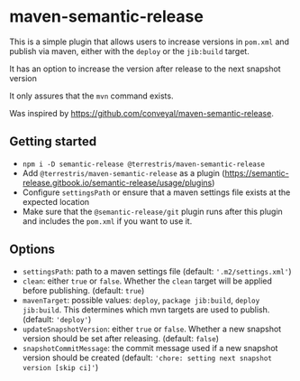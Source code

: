 # maven-semantic-release

This is a simple plugin that allows users to increase versions in `pom.xml` and publish via maven, either with the `deploy` or the `jib:build` target. 

It has an option to increase the version after release to the next snapshot version

It only assures that the `mvn` command exists.

Was inspired by https://github.com/conveyal/maven-semantic-release.

## Getting started

* `npm i -D semantic-release @terrestris/maven-semantic-release`
* Add `@terrestris/maven-semantic-release` as a plugin (https://semantic-release.gitbook.io/semantic-release/usage/plugins)
* Configure `settingsPath` or ensure that a maven settings file exists at the expected location
* Make sure that the `@semantic-release/git` plugin runs after this plugin and includes the `pom.xml` if you want to use it.

## Options

* `settingsPath`: path to a maven settings file (default: `'.m2/settings.xml'`)
* `clean`: either `true` or `false`. Whether the `clean` target will be applied before publishing. (default: `true`)
* `mavenTarget`: possible values: `deploy`, `package jib:build`, `deploy jib:build`. This determines which mvn targets are used to publish. (default: `'deploy'`)
* `updateSnapshotVersion`: either `true` or `false`. Whether a new snapshot version should be set after releasing. (default: `false`)
* `snapshotCommitMessage`: the commit message used if a new snapshot version should be created (default: `'chore: setting next snapshot version [skip ci]'`)
